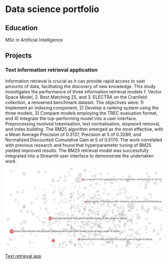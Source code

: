 # Data science portfolio

## Education
MSc in Artificial Intelligence

## Projects

### Text information retrieval application  

Information retrieval is crucial as it can provide rapid access to vast amounts of data, facilitating the discovery of new knowledge. This study investigates the performance of three information retrieval models 1. Vector Space Model, 2. Best Matching 25, and 3. ELECTRA on the Cranfield collection, a renowned benchmark dataset. The objectives were: 1) Implement an indexing component, 2) Develop a ranking system using the three models, 3) Compare models employing the TREC evaluation format, and 4) Integrate the top-performing model into a user interface. Preprocessing involved tokenisation, text normalisation, stopword removal, and index building. The BM25 algorithm emerged as the most effective, with a Mean Average Precision of 0.3137, Precision at 5 of 0.3289, and Normalized Discounted Cumulative Gain at 5 of 0.5170. The work correlated with previous research and found that hyperparameter tuning of BM25 yielded improved results. The BM25 retrieval model was successfully integrated into a Streamlit user interface to demonstrate the undertaken work.

<img src="/assets/embedding_projector.jpg" width="500">

[Text retrieval app](https://alpacasearchapp-wiuyn7avbxcwbmryn9o54b.streamlit.app/)
